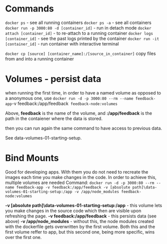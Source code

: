 # Commands

``docker ps`` - see all running containers
``docker ps -a`` - see all containers
``docker run -p 3000:80 -d [container_id]`` - run in detach mode
``docker attach [container_id]`` - to re-attach to a running container
``docker logs [container_id]`` - see the past logs printed by the container
``docker run -it [container_id]`` - run container with interactive terminal

``docker cp [source] [container_name]:/[source_in_container]`` copy files from and into a 
running container

# Volumes - persist data

when running the first time, in order to have a named volume as opposed to a anonymous one, use 
``docker run -d -p 3000:80 --rm --name feedback-app``-v feedback:/app/feedback`` feedback-node:volumes``

Above, **feedback** is the name of the volume, and **:/app/feedback** is the path in the contaiener where the data is stored.

then you can run again the same command to have access to previous data.

See data-volumes-01-starting-setup.

# Bind Mounts

Good for developing apps. With them you do not need to recreate the images each time you make changes in the code. 
In order to achieve this, multiple volumes are needed
Command:
``docker run -d -p 3000:80 --rm --name feedback-app -v feedback:/app/feedback -v [absolute path]\data-volumes-01-starting-setup:/app -v /app/node_modules feedback-node:volumes``

**-v [absolute path]\data-volumes-01-starting-setup:/app** - this volume lets you make changes in the source code which then are visible upon refreshing the page.
**-v feedback:/app/feedback** - this persists data (see above)
**-v /app/node_modules** - without this, the node modules created with the dockerfile gets overwritten by the first volume. Both this and the first volume reffer to app, but this second one, being more specific, wins over the first one.
